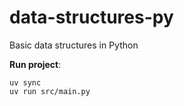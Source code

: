 # data-structures-py
Basic data structures in Python

**Run project**:
```
uv sync
uv run src/main.py
```
